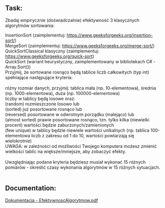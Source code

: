 ## Task:
Zbadaj empirycznie (doświadczalnie) efektywność 3 klasycznych algorytmów sortowania:

InsertionSort (zaimplementuj: https://www.geeksforgeeks.org/insertion-sort/)<br />
MergeSort (zaimplementuj: https://www.geeksforgeeks.org/merge-sort/)<br />
QuickSortClassical klasyczny (zaimplementuj: https://www.geeksforgeeks.org/quick-sort)<br />
QuickSort (wariant heurystyczny, zaimplementowany w bibliotekach C# - Array.Sort())<br />
Przyjmij, że sortowane rosnąco będą tablice liczb całkowitych (typ int) spełniające następujące kryteria:<br />
<br />
różny rozmiar danych, przyjmij: tablica mała (np. 10-elementowa), średnia (np. 1000-elementowa), duża (np. 100000-elementowa)<br />
liczby w tablicy będą losowe oraz:<br />
(random) rozmieszczone losowo lub<br />
(sorted) już posortowane rosnąco lub<br />
(reversed) posortowane w odwrotnym porządku (malejąco) lub<br />
(almost sorted) prawie posortowane rosnąco, tzn. tylko kilka (niewielki procent) wartości będzie zaburzonych/zamienionych<br />
(few unique) w tablicy będzie niewiele wartości unikalnych (np. tablica 100-elementowa liczb z zakresu od 1 do 10, wartości powtarzają się wielokrotnie)<br />
UWAGA: w zależności od możliwości Twojego komputera możesz zmienić wielkości tablic na większe/mniejsze, aby zobaczyć efekty.<br />
<br />
Uwzględniając podane kryteria będziesz musiał wykonać 15 różnych pomiarów - określić czasy wykonania algorytmów w 15 różnych sytuacjach.<br />
<br />
## Documentation:
[Dokumentacja - EfektywnoscAlgorytmow.pdf](https://github.com/Enzoolino/Effectivenes-of-Algorithms/files/14743570/Dokumentacja.-.EfektywnoscAlgorytmow.pdf)
